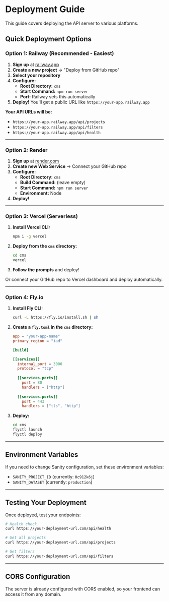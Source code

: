 # Deployment Guide

This guide covers deploying the API server to various platforms.

## Quick Deployment Options

### Option 1: Railway (Recommended - Easiest)

1. **Sign up** at [railway.app](https://railway.app)
2. **Create a new project** → "Deploy from GitHub repo"
3. **Select your repository**
4. **Configure:**
   - **Root Directory:** `cms`
   - **Start Command:** `npm run server`
   - **Port:** Railway sets this automatically
5. **Deploy!** You'll get a public URL like `https://your-app.railway.app`

**Your API URLs will be:**
- `https://your-app.railway.app/api/projects`
- `https://your-app.railway.app/api/filters`
- `https://your-app.railway.app/api/health`

---

### Option 2: Render

1. **Sign up** at [render.com](https://render.com)
2. **Create new Web Service** → Connect your GitHub repo
3. **Configure:**
   - **Root Directory:** `cms`
   - **Build Command:** (leave empty)
   - **Start Command:** `npm run server`
   - **Environment:** Node
4. **Deploy!**

---

### Option 3: Vercel (Serverless)

1. **Install Vercel CLI:**
   ```bash
   npm i -g vercel
   ```

2. **Deploy from the `cms` directory:**
   ```bash
   cd cms
   vercel
   ```

3. **Follow the prompts** and deploy!

Or connect your GitHub repo to Vercel dashboard and deploy automatically.

---

### Option 4: Fly.io

1. **Install Fly CLI:**
   ```bash
   curl -L https://fly.io/install.sh | sh
   ```

2. **Create a `fly.toml` in the `cms` directory:**
   ```toml
   app = "your-app-name"
   primary_region = "iad"

   [build]

   [[services]]
     internal_port = 3000
     protocol = "tcp"
     
     [[services.ports]]
       port = 80
       handlers = ["http"]
     
     [[services.ports]]
       port = 443
       handlers = ["tls", "http"]
   ```

3. **Deploy:**
   ```bash
   cd cms
   flyctl launch
   flyctl deploy
   ```

---

## Environment Variables

If you need to change Sanity configuration, set these environment variables:

- `SANITY_PROJECT_ID` (currently: `0c912k6j`)
- `SANITY_DATASET` (currently: `production`)

---

## Testing Your Deployment

Once deployed, test your endpoints:

```bash
# Health check
curl https://your-deployment-url.com/api/health

# Get all projects
curl https://your-deployment-url.com/api/projects

# Get filters
curl https://your-deployment-url.com/api/filters
```

---

## CORS Configuration

The server is already configured with CORS enabled, so your frontend can access it from any domain.

